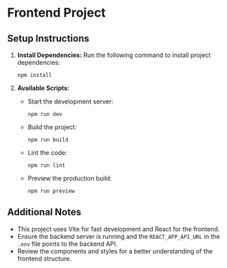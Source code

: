 # Frontend Project

## Setup Instructions

1. **Install Dependencies:**
   Run the following command to install project dependencies:
   ```
   npm install
   ```

2. **Available Scripts:**
   - Start the development server:
     ```
     npm run dev
     ```
   - Build the project:
     ```
     npm run build
     ```
   - Lint the code:
     ```
     npm run lint
     ```
   - Preview the production build:
     ```
     npm run preview
     ```

## Additional Notes

- This project uses Vite for fast development and React for the frontend.
- Ensure the backend server is running and the `REACT_APP_API_URL` in the `.env` file points to the backend API.
- Review the components and styles for a better understanding of the frontend structure.